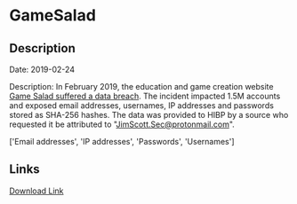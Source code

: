 # GameSalad

## Description

Date: 2019-02-24

Description:
In February 2019, the education and game creation website <a href="https://www.zdnet.com/article/round-4-hacker-returns-and-puts-26mil-user-records-for-sale-on-the-dark-web/" target="_blank" rel="noopener">Game Salad suffered a data breach</a>. The incident impacted 1.5M accounts and exposed email addresses, usernames, IP addresses and passwords stored as SHA-256 hashes. The data was provided to HIBP by a source who requested it be attributed to &quot;JimScott.Sec@protonmail.com&quot;.


['Email addresses', 'IP addresses', 'Passwords', 'Usernames']

## Links

[Download Link](https://link-to.net/1229997/96.46991332214128/dynamic/?r=Z2FtZXNhbGFkLmNvbQ==)